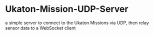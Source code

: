# Ukaton-Mission-UDP-Server
a simple server to connect to the Ukaton Missions via UDP, then relay sensor data to a WebSocket client
